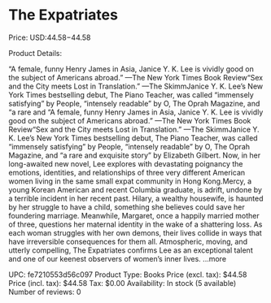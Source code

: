 # The Expatriates

Price: USD:$44.58-$44.58

Product Details:

“A female, funny Henry James in Asia, Janice Y. K. Lee is vividly good on the subject of Americans abroad.” —The New York Times Book Review“Sex and the City meets Lost in Translation.” —The SkimmJanice Y. K. Lee’s New York Times bestselling debut, The Piano Teacher, was called “immensely satisfying” by People, “intensely readable” by O, The Oprah Magazine, and “a rare and “A female, funny Henry James in Asia, Janice Y. K. Lee is vividly good on the subject of Americans abroad.” —The New York Times Book Review“Sex and the City meets Lost in Translation.” —The SkimmJanice Y. K. Lee’s New York Times bestselling debut, The Piano Teacher, was called “immensely satisfying” by People, “intensely readable” by O, The Oprah Magazine, and “a rare and exquisite story” by Elizabeth Gilbert. Now, in her long-awaited new novel, Lee explores with devastating poignancy the emotions, identities, and relationships of three very different American women living in the same small expat community in Hong Kong.Mercy, a young Korean American and recent Columbia graduate, is adrift, undone by a terrible incident in her recent past. Hilary, a wealthy housewife, is haunted by her struggle to have a child, something she believes could save her foundering marriage. Meanwhile, Margaret, once a happily married mother of three, questions her maternal identity in the wake of a shattering loss. As each woman struggles with her own demons, their lives collide in ways that have irreversible consequences for them all. Atmospheric, moving, and utterly compelling, The Expatriates confirms Lee as an exceptional talent and one of our keenest observers of women’s inner lives. ...more

UPC: fe7210553d56c097
Product Type: Books
Price (excl. tax): $44.58
Price (incl. tax): $44.58
Tax: $0.00
Availability: In stock (5 available)
Number of reviews: 0